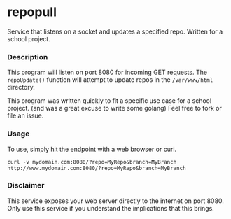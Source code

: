# repopull
Service that listens on a socket and updates a specified repo. Written for a school project.

### Description
This program will listen on port 8080 for incoming GET requests. The `repoUpdate()`
function will attempt to update repos in the `/var/www/html` directory.

This program was written quickly to fit a specific use case for a school project.
(and was a great excuse to write some golang) Feel free to fork or file an issue.


### Usage
To use, simply hit the endpoint with a web browser or curl.

`curl -v mydomain.com:8080/?repo=MyRepo&branch=MyBranch`
`http://www.mydomain.com:8080/?repo=MyRepo&branch=MyBranch`


### Disclaimer
This service exposes your web server directly to the internet on port 8080. 
Only use this service if you understand the implications that this brings.
